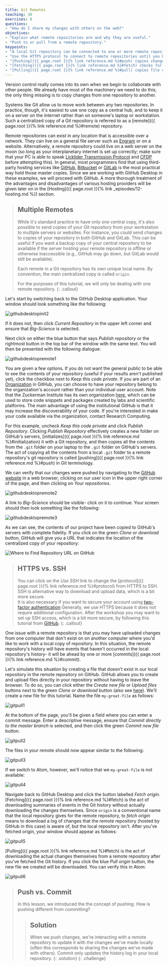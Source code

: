 ```yaml
---
title: Git Remotes
teaching: 30
exercises: 0
questions:
- "How do I share my changes with others on the web?"
objectives:
- "Explain what remote repositories are and why they are useful."
- "Push to or pull from a remote repository."
keypoints:
- "A local Git repository can be connected to one or more remote repositories."
- "Use the HTTPS protocol to connect to remote repositories until you have learned how to set up SSH."
- "[Pushing]({{ page.root }}{% link reference.md %}#push) copies changes from a local repository to a remote repository."
- "[Fetching]({{ page.root }}{% link reference.md %}#fetch) checks for changes in the history of a remote repository and copies data about those historical events to a local repository."
- "[Pulling]({{ page.root }}{% link reference.md %}#pull) copies file changes from a remote repository to a local repository."
---
```


Version control really comes into its own when we begin to collaborate with
other people.  We already have most of the machinery we need to do this; the
only thing missing is to copy changes from one repository to another.

Systems like Git allow us to move work between any two repositories.  In
practice, though, it's easiest to use one copy as a central hub, and to keep it
on a server on the internet rather than on someone's laptop or workstation.
Such a centralized copy of a Git repository is referred to as a [remote]({{ page.root }}{% link reference.md %}#remote) repository.

Remote repositories can exist in any location that is accessible over a network.
They can live on a general file server such as [Engram](https://confluence.columbia.edu/confluence/display/zmbbi/Engram%3A+Research+Data+Storage) or on a website.  Alternatively, a remote repository could live on a web server on the moon (so long as your interplanetary internet is set up correctly; make sure that your PC is able to speak [Licklider Transmission Protocol](https://en.wikipedia.org/wiki/Licklider_Transmission_Protocol) and [CFDP](https://en.wikipedia.org/wiki/CCSDS_File_Delivery_Protocol) before attempting this).
In general, most programmers find that using third-party hosting
services like [GitHub](https://github.com), [Bitbucket](https://bitbucket.org) or
[GitLab](https://gitlab.com/) is the most practical way hold those master copies.  Since we are working
with GitHub Desktop in these examples, we will proceed with GitHub.  A more thorough treatment of the
advantages and disadvantages of various hosting providers will be given later on in the [Hosting]({{ page.root }}{% link _episodes/12-hosting.md %}) section.

> ## Multiple Remotes
>
> While it's standard practice to have only *one* central copy, it's also possible to send copies
> of your Git repository from your workstation to multiple servers or websites.
> For instance, you could send changes to copies of your repository in both GitHub and GitLab.
> This can be useful if you want a backup copy of your central repository to be available if
> the server hosting your remote repository is offline or otherwise inaccessible (e.g., GitHub may go down, but GitLab would still be available).
>
> Each remote in a Git repository has its own unique local name.  By convention, the main centralized
> copy is called `origin`.
>
> For the purposes of this tutorial, we will only be dealing with one remote repository.
{: .callout}

Let's start by switching back to the GitHub Desktop application.  Your window should look something like the following:

![githubdesktopinit2](../fig/github-desktop-init-2.png)

If it does not, then click *Current Repository* in the upper left corner and ensure that *Big-Science* is selected.

Next click on either the blue button that says *Publish repository* or the rightmost button in the top bar of the window with the same text.  You will then be presented with the following dialogue:

![githubdesktopremote1](../fig/github-desktop-remote-1.png)

You are given a few options.  If you do not want the general public to be able to see the contents of your repository (useful if your results aren't published yet), click the checkbox next to *Keep this code private*.  If you are part of an [Organization](https://help.github.com/en/github/setting-up-and-managing-organizations-and-teams/about-organizations) in GitHub, you can choose to have your repository belong to the organization's account rather than your individual user account.  Note that the Zuckerman Institute has its own organization [here](https://github.com/ZuckermanBrain/), which can be used to store code snippets and packages created by labs and scientific platforms.  The main advantage of using the institutional GitHub is that it may increase the discoverability of your code.  If you're interested in make your code available via the organization, contact Research Computing.

For this example, uncheck *Keep this code private* and click *Publish Repository*.  Clicking *Publish Repository* effectively creates a new folder on GitHub's servers, [initializes]({{ page.root }}{% link reference.md %}#initialization) it with a Git repository, and then copies all the contents from the `.git` folder on your
laptop to the `.git` folder on GitHub's servers.  The act of copying all the contents from a local `.git` folder to a remote repository's git repository is called [pushing]({{ page.root }}{% link reference.md %}#push) in Git terminology.

We can verify that our changes were pushed by navigating to the [GitHub website](https://github.com) in a web browser, clicking on our user icon in the upper right corner of the page, and then clicking on *Your repositories*.

![githubdesktopremote2](../fig/github-desktop-remote-2.png)

A link to *Big-Science* should be visible- click on it to continue.
Your screen should then look something like the following:

![githubdesktopremote3](../fig/github-desktop-remote-3.png)

As we can see, the contents of our project have been copied to GitHub's servers with complete fidelity.
If you click on the green *Clone or download* button, GitHub will give you a URL that indicates the location
of the centralized copy of your repository:

![Where to Find Repository URL on GitHub](../fig/github-find-repo-string.png)

> ## HTTPS vs. SSH
>
> You can click on the *Use SSH* link to change the [protocol]({{ page.root }}{% link reference.md %}#protocol)
> from HTTPS to SSH.  SSH is alternative way to download and upload data, which is a bit more secure.  
> It is also necessary if you want to secure your account using [two-factor authentication](https://help.github.com/en/github/authenticating-to-github/securing-your-account-with-two-factor-authentication-2fa) Generally,
> we use HTTPS because it does not require additional configuration.  After the workshop you may want to set up
> SSH access, which is a bit more secure, by following this tutorial from [GitHub](https://help.github.com/articles/generating-ssh-keys).
{: .callout}

One issue with a remote repository is that you may have uploaded changes from one computer that don't exist on
on another computer where you'd like to work with a local copy of repository.  In this situation,
the remote repository's history will have events that haven't occurred in the local repository's history-
it will be ahead by one or more [commits]({{ page.root }}{% link reference.md %}#commit).

Let's simulate this situation by creating a file that doesn't exist in our local repository in the remote repository on GitHub.
GitHub allows you to create and upload files directly in
your repository without having to leave the browser.
To do so, you can click either the *Create new file* or *Upload files* buttons next to
the green *Clone or download* button (also see [here](https://help.github.com/articles/adding-a-file-to-a-repository/)).  We'll create a new file for this tutorial.  Name the file `my-great-file` as follows:

![gitpull1](../fig/git-pull-1.png)

At the bottom of the page, you'll be given a field where you can enter a commit message.  Enter a descriptive message, ensure that *Commit directly to the master branch* is selected, and then click the green *Commit new file* button.

![gitpull2](../fig/git-pull-2.png)

The files in your remote should now appear similar to the following:

![gitpull3](../fig/git-pull-3.png)

If we switch to Atom, however, we'll notice that we `my-great-file` is not available:

![gitpull4](../fig/git-pull-4.png)

Navigate back to GitHub Desktop and click the button labelled *Fetch origin*.  [Fetching]({{ page.root }}{% link reference.md %}#fetch) is the act of downloading summaries of events in the Git history without actually downloading the changes themselves.  Since `origin` is a conventional name that the local repository gives for the remote repository, to *fetch origin* means to download a log of changes that the remote repository (hosted by GitHub in this case) is aware of, but the local repository isn't.  After you've fetched origin, your window should appear as follows:

![gitpull5](../fig/git-pull-5.png)

[Pulling]({{ page.root }}{% link reference.md %}#fetch) is the act of downloading the actual changes themselves from a remote repository after you've fetched the Git history.  If you click the blue *Pull origin* button, the new file we created will be downloaded.  You can verify this in Atom:

![gitpull6](../fig/git-pull-6.png)


> ## Push vs. Commit
>
> In this lesson, we introduced the the concept of pushing.
> How is pushing different from committing?
>
> > ## Solution
> > When we push changes, we're interacting with a remote repository to update it with the changes
> > we've made locally (often this corresponds to sharing the changes we've made with others).
> > Commit only updates the history log in your local repository.
> {: .solution}
{: .challenge}
